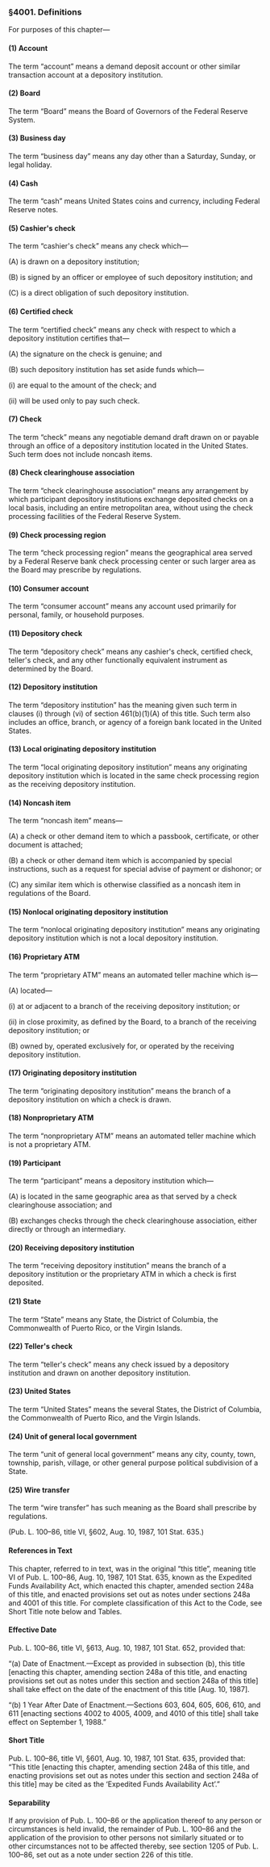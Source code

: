### §4001. Definitions ###

For purposes of this chapter—

#### (1) Account ####

The term “account” means a demand deposit account or other similar transaction account at a depository institution.

#### (2) Board ####

The term “Board” means the Board of Governors of the Federal Reserve System.

#### (3) Business day ####

The term “business day” means any day other than a Saturday, Sunday, or legal holiday.

#### (4) Cash ####

The term “cash” means United States coins and currency, including Federal Reserve notes.

#### (5) Cashier's check ####

The term “cashier's check” means any check which—

(A) is drawn on a depository institution;

(B) is signed by an officer or employee of such depository institution; and

(C) is a direct obligation of such depository institution.

#### (6) Certified check ####

The term “certified check” means any check with respect to which a depository institution certifies that—

(A) the signature on the check is genuine; and

(B) such depository institution has set aside funds which—

(i) are equal to the amount of the check; and

(ii) will be used only to pay such check.

#### (7) Check ####

The term “check” means any negotiable demand draft drawn on or payable through an office of a depository institution located in the United States. Such term does not include noncash items.

#### (8) Check clearinghouse association ####

The term “check clearinghouse association” means any arrangement by which participant depository institutions exchange deposited checks on a local basis, including an entire metropolitan area, without using the check processing facilities of the Federal Reserve System.

#### (9) Check processing region ####

The term “check processing region” means the geographical area served by a Federal Reserve bank check processing center or such larger area as the Board may prescribe by regulations.

#### (10) Consumer account ####

The term “consumer account” means any account used primarily for personal, family, or household purposes.

#### (11) Depository check ####

The term “depository check” means any cashier's check, certified check, teller's check, and any other functionally equivalent instrument as determined by the Board.

#### (12) Depository institution ####

The term “depository institution” has the meaning given such term in clauses (i) through (vi) of section 461(b)(1)(A) of this title. Such term also includes an office, branch, or agency of a foreign bank located in the United States.

#### (13) Local originating depository institution ####

The term “local originating depository institution” means any originating depository institution which is located in the same check processing region as the receiving depository institution.

#### (14) Noncash item ####

The term “noncash item” means—

(A) a check or other demand item to which a passbook, certificate, or other document is attached;

(B) a check or other demand item which is accompanied by special instructions, such as a request for special advise of payment or dishonor; or

(C) any similar item which is otherwise classified as a noncash item in regulations of the Board.

#### (15) Nonlocal originating depository institution ####

The term “nonlocal originating depository institution” means any originating depository institution which is not a local depository institution.

#### (16) Proprietary ATM ####

The term “proprietary ATM” means an automated teller machine which is—

(A) located—

(i) at or adjacent to a branch of the receiving depository institution; or

(ii) in close proximity, as defined by the Board, to a branch of the receiving depository institution; or

(B) owned by, operated exclusively for, or operated by the receiving depository institution.

#### (17) Originating depository institution ####

The term “originating depository institution” means the branch of a depository institution on which a check is drawn.

#### (18) Nonproprietary ATM ####

The term “nonproprietary ATM” means an automated teller machine which is not a proprietary ATM.

#### (19) Participant ####

The term “participant” means a depository institution which—

(A) is located in the same geographic area as that served by a check clearinghouse association; and

(B) exchanges checks through the check clearinghouse association, either directly or through an intermediary.

#### (20) Receiving depository institution ####

The term “receiving depository institution” means the branch of a depository institution or the proprietary ATM in which a check is first deposited.

#### (21) State ####

The term “State” means any State, the District of Columbia, the Commonwealth of Puerto Rico, or the Virgin Islands.

#### (22) Teller's check ####

The term “teller's check” means any check issued by a depository institution and drawn on another depository institution.

#### (23) United States ####

The term “United States” means the several States, the District of Columbia, the Commonwealth of Puerto Rico, and the Virgin Islands.

#### (24) Unit of general local government ####

The term “unit of general local government” means any city, county, town, township, parish, village, or other general purpose political subdivision of a State.

#### (25) Wire transfer ####

The term “wire transfer” has such meaning as the Board shall prescribe by regulations.

(Pub. L. 100–86, title VI, §602, Aug. 10, 1987, 101 Stat. 635.)

#### References in Text ####

This chapter, referred to in text, was in the original “this title”, meaning title VI of Pub. L. 100–86, Aug. 10, 1987, 101 Stat. 635, known as the Expedited Funds Availability Act, which enacted this chapter, amended section 248a of this title, and enacted provisions set out as notes under sections 248a and 4001 of this title. For complete classification of this Act to the Code, see Short Title note below and Tables.

#### Effective Date ####

Pub. L. 100–86, title VI, §613, Aug. 10, 1987, 101 Stat. 652, provided that:

“(a) Date of Enactment.—Except as provided in subsection (b), this title [enacting this chapter, amending section 248a of this title, and enacting provisions set out as notes under this section and section 248a of this title] shall take effect on the date of the enactment of this title [Aug. 10, 1987].

“(b) 1 Year After Date of Enactment.—Sections 603, 604, 605, 606, 610, and 611 [enacting sections 4002 to 4005, 4009, and 4010 of this title] shall take effect on September 1, 1988.”

#### Short Title ####

Pub. L. 100–86, title VI, §601, Aug. 10, 1987, 101 Stat. 635, provided that: “This title [enacting this chapter, amending section 248a of this title, and enacting provisions set out as notes under this section and section 248a of this title] may be cited as the ‘Expedited Funds Availability Act’.”

#### Separability ####

If any provision of Pub. L. 100–86 or the application thereof to any person or circumstances is held invalid, the remainder of Pub. L. 100–86 and the application of the provision to other persons not similarly situated or to other circumstances not to be affected thereby, see section 1205 of Pub. L. 100–86, set out as a note under section 226 of this title.
